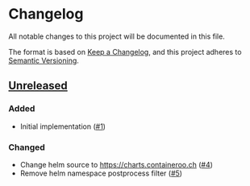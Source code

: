 # Changelog
All notable changes to this project will be documented in this file.

The format is based on [Keep a Changelog](https://keepachangelog.com/en/1.0.0/),
and this project adheres to [Semantic Versioning](https://semver.org/spec/v2.0.0.html).

## [Unreleased]
### Added

- Initial implementation ([#1])

### Changed

- Change helm source to https://charts.containeroo.ch ([#4])
- Remove helm namespace postprocess filter ([#5])

[Unreleased]: https://github.com/projectsyn/component-nfs-client-provisioner/compare/1dee7be0a89165228756f70a106e8d8f62cbf5eb...HEAD
[#1]: https://github.com/projectsyn/component-nfs-client-provisioner/pull/1
[#4]: https://github.com/projectsyn/component-nfs-client-provisioner/pull/4
[#5]: https://github.com/projectsyn/component-nfs-client-provisioner/pull/5
